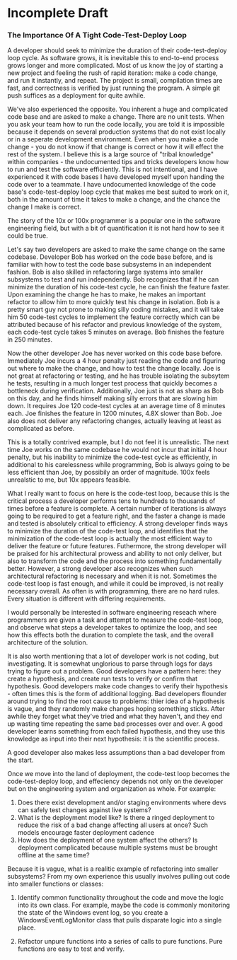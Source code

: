 <h1>Incomplete Draft</h1>

<h3>The Importance Of A Tight Code-Test-Deploy Loop</h3>

A developer should seek to minimize the duration of their code-test-deploy loop cycle. As software grows, it is inevitable this to end-to-end process grows longer and more complicated. Most of us know the joy of starting a new project and feeling the rush of rapid iteration: make a code change, and run it instantly, and repeat. The project is small, compilation times are fast, and correctness is verified by just running the program. A simple git push suffices as a deployment for quite awhile.

We've also experienced the opposite. You inherent a huge and complicated code base and are asked to make a change. There are no unit tests. When you ask your team how to run the code locally, you are told it is impossible because it depends on several production systems that do not exist locally or in a seperate development environment. Even when you make a code change - you do not know if that change is correct or how it will effect the rest of the system. I believe this is a large source of "tribal knowledge" within companies - the undocumented tips and tricks developers know how to run and test the software efficiently. This is not intentional, and I have experienced it with code bases I have developed myself upon handing the code over to a teammate. I have undocumented knowledge of the code base's code-test-deploy loop cycle that makes me best suited to work on it, both in the amount of time it takes to make a change, and the chance the change I make is correct.

The story of the 10x or 100x programmer is a popular one in the software engineering field, but with a bit of quantification it is not hard how to see it could be true.

Let's say two developers are asked to make the same change on the same codebase. Developer Bob has worked on the code base before, and is familiar with how to test the code base subsystems in an independent fashion. Bob is also skilled in refactoring large systems into smaller subsystems to test and run independently. Bob recognizes that if he can minimize the duration of his code-test cycle, he can finish the feature faster. Upon examining the change he has to make, he makes an important refactor to allow him to more quickly test his change in isolation. Bob is a pretty smart guy not prone to making silly coding mistakes, and it will take him 50 code-test cycles to implement the feature correctly which can be attributed because of his refactor and previous knowledge of the system, each code-test cycle takes 5 minutes on average. Bob finishes the feature in 250 minutes. 

Now the other developer Joe has never worked on this code base before. Immediately Joe incurs a 4 hour penalty just reading the code and figuring out where to make the change, and how to test the change locally. Joe is not great at refactoring or testing, and he has trouble isolating the subsytem he tests, resulting in a much longer test process that quickly becomes a bottleneck during verification. Additionally, Joe just is not as sharp as Bob on this day, and he finds himself making silly errors that are slowing him down. It requires Joe 120 code-test cycles at an average time of 8 minutes each. Joe finishes the feature in 1200 minutes, 4.8X slower than Bob. Joe also does not deliver any refactoring changes, actually leaving at least as complicated as before.

This is a totally contrived example, but I do not feel it is unrealistic. The next time Joe works on the same codebase he would not incur that initial 4 hour penalty, but his inability to minimize the code-test cycle as efficiently, in additional to his carelessness while programming, Bob is always going to be less efficient than Joe, by possibily an order of magnitude. 100x feels unrealstic to me, but 10x appears feasible. 

What I really want to focus on here is the code-test loop, because this is the critical process a developer performs tens to hundreds to thousands of times before a feature is complete. A certain number of iterations is always going to be required to get a feature right, and the faster a change is made and tested is absolutely critical to efficiency. A strong developer finds ways to minimize the duration of the code-test loop, and identifies that the minimization of the code-test loop is actually the most efficient way to deliver the feature or future features. Futhermore, the strong developer will be praised for his architectural prowess and ability to not only deliver, but also to transform the code and the process into something fundamentally better. However, a strong developer also recognizes when such architectural refactoring is necessary and when it is not. Sometimes the code-test loop is fast enough, and while it could be improved, is not really necessary overall. As often is with programming, there are no hard rules. Every situation is different with differing requirements. 

I would personally be interested in software engineering reseach where programmers are given a task and attempt to measure the code-test loop, and observe what steps a developer takes to optimize the loop, and see how this effects both the duration to complete the task, and the overall architecture of the solution.

It is also worth mentioning that a lot of developer work is not coding, but investigating. It is somewhat unglorious to parse through logs for days trying to figure out a problem. Good developers have a pattern here: they create a hypothesis, and create run tests to verify or confirm that hypothesis. Good developers make code changes to verify their hypothesis - often times this is the form of additional logging. Bad developers flounder around trying to find the root cause to problems: thier idea of a hypothesis is vague, and they randomly make changes hoping something sticks. After awhile they forget what they've tried and what they haven't, and they end up wasting time repeating the same bad processes over and over. A good developer learns something from each failed hypothesis, and they use this knowledge as input into their next hypothesis: it is the scientific process. 

A good developer also makes less assumptions than a bad developer from the start.

Once we move into the land of deployment, the code-test loop becomes the code-test-deploy loop, and effeciency depends not only on the developer but on the engineering system and organization as whole. For example:

1) Does there exist development and/or staging environments where devs can safely test changes against live systems?
2) What is the deployment model like? Is there a ringed deployment to reduce the risk of a bad change affecting all users at once? Such models encourage faster deployment cadence
3) How does the deployment of one system affect the others? Is deployment complicated because multiple systems must be brought offline at the same time?


Because it is vague, what is a realitic example of refactoring into smaller subsystems? From my own experience this usually involves pulling out code into smaller functions or classes:

1) Identify common functionality throughout the code and move the logic into its own class. For example, maybe the code is commonly monitoring the state of the Windows event log, so you create a WindowsEventLogMonitor class that pulls disparate logic into a single place. 

2) Refactor unpure functions into a series of calls to pure functions. Pure functions are easy to test and verify. 

